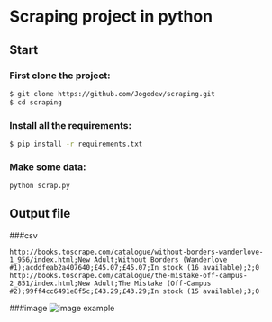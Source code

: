 # Scraping project in python
## Start
### First clone the project:
````bash
$ git clone https://github.com/Jogodev/scraping.git
$ cd scraping
````
### Install all the requirements:
````bash
$ pip install -r requirements.txt
````
### Make some data:
````bash
python scrap.py
````
## Output file 
###csv
````csv
http://books.toscrape.com/catalogue/without-borders-wanderlove-1_956/index.html;New Adult;Without Borders (Wanderlove #1);acddfeab2a407640;£45.07;£45.07;In stock (16 available);2;0
http://books.toscrape.com/catalogue/the-mistake-off-campus-2_851/index.html;New Adult;The Mistake (Off-Campus #2);99ff4cc6491e8f5c;£43.29;£43.29;In stock (15 available);3;0
````
###image
![image example](https://books.toscrape.com/media/cache/c0/59/c05972805aa7201171b8fc71a5b00292.jpg)
